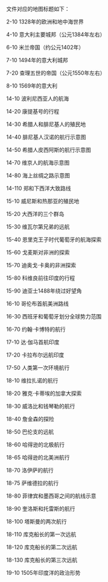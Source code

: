 
文件对应的地图标题如下：

2-10    1328年的欧洲和地中海世界

4-10	意大利主要城邦（公元1384年左右）

6-10	米兰帝国（约公元1402年）

7-10    1494年的意大利城邦

7-20    查理五世的帝国（公元1550年左右）

8-10    1569年的意大利

14-10   波利尼西亚人的航海

14-20   康提基号的行程

14-30   希腊人和腓尼基人的殖民地

14-40   腓尼基人汉诺的航行示意图

14-50   希腊人皮西阿斯的航行示意图

14-70   维京人的航海示意图

14-80   海上丝绸之路示意图

14-110  郑和下西洋大致路线 

15-10  威尼斯和热那亚的殖民地

15-20  大西洋的三个群岛

15-30  维瓦尔第兄弟的远航

15-40  恩里克王子时代葡萄牙的航海探索

15-60  戈麦斯对非洲的探索

15-70  迪奥戈·卡奥的非洲探索

15-80  科维良前往印度的行程

15-90  迪亚士1488年绕过好望角

16-10  哥伦布首航美洲路线

16-30  西班牙和葡萄牙划分全球势力范围

16-70  约翰·卡博特的航行

17-10  达·伽马首航印度

17-20  卡拉布尔远航印度

17-50  人类第一次环境航行

18-10  维拉扎诺的航行

18-20  雅克·卡蒂埃的加拿大探索

18-30  威洛比和钱琴勒的航行

18-40  詹金森的探险

18-50  巴伦支的远航

18-60  哈得逊的北极航行

18-65  哈得逊的北美洲航行

18-70  洛伊萨的航行

18-75  萨维德拉的航行

18-80  菲律宾和墨西哥之间的航线示意

18-90  奎洛斯和托雷斯的航行

18-100  塔斯曼的两次航行

18-110  库克船长的第一次远航

18-120  库克船长的第二次远航

18-130  库克船长的第三次远航

19-10  1505年印度洋的政治形势
